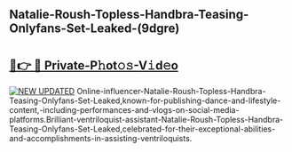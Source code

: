 ## Natalie-Roush-Topless-Handbra-Teasing-Onlyfans-Set-Leaked-(9dgre)


# <h2><a href="https://mediaupload.pro?-19M">🔗👉 🔴 Private-P𝚑ot𝚘𝚜-V𝚒d𝚎o</a></h2>

[![NEW UPDATED](https://i.imgur.com/0qMVB7G.gif)](https://mediaupload.pro?-19M)
Online-influencer-Natalie-Roush-Topless-Handbra-Teasing-Onlyfans-Set-Leaked,known-for-publishing-dance-and-lifestyle-content,-including-performances-and-vlogs-on-social-media-platforms.Brilliant-ventriloquist-assistant-Natalie-Roush-Topless-Handbra-Teasing-Onlyfans-Set-Leaked,celebrated-for-their-exceptional-abilities-and-accomplishments-in-assisting-ventriloquists.  
